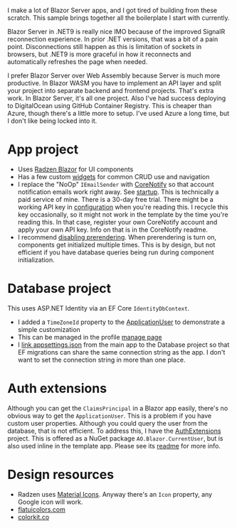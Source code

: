 I make a lot of Blazor Server apps, and I got tired of building from these scratch. This sample brings together all the boilerplate I start with currently.

Blazor Server in .NET9 is really nice IMO because of the improved SignalR reconnection experience. In prior .NET versions, that was a bit of a pain point. Disconnections still happen as this is limitation of sockets in browsers, but .NET9 is more graceful in how it reconnects and automatically refreshes the page when needed.

I prefer Blazor Server over Web Assembly because Server is much more productive. In Blazor WASM you have to implement an API layer and split your project into separate backend and frontend projects. That's extra work. In Blazor Server, it's all one project. Also I've had success deploying to DigitalOcean using GitHub Container Registry. This is cheaper than Azure, though there's a little more to setup. I've used Azure a long time, but I don't like being locked into it.

# App project
- Uses [Radzen Blazor](https://blazor.radzen.com/) for UI components
- Has a few custom [widgets](https://github.com/adamfoneil/BlazorServerTemplate/tree/main/BlazorApp/Components/Widgets) for common CRUD use and navigation
- I replace the "NoOp" `IEmailSender` with [CoreNotify](https://github.com/adamfoneil/CoreNotify) so that account notification emails work right away. See [startup](https://github.com/adamfoneil/BlazorServerTemplate/blob/main/BlazorApp/Program.cs#L30). This is technically a paid service of mine. There is a 30-day free trial. There might be a working API key in [configuration](https://github.com/adamfoneil/BlazorServerTemplate/blob/main/BlazorApp/appsettings.Development.json#L3) when you're reading this. I recycle this key occasionally, so it might not work in the template by the time you're reading this. In that case, register your own CoreNotify account and apply your own API key. Info on that is in the CoreNotify readme.
- I recommend [disabling prerendering](https://github.com/adamfoneil/BlazorServerTemplate/blob/main/BlazorApp/Components/App.razor#L30). When prerendering is turn on, components get initialized multiple times. This is by design, but not efficient if you have database queries being run during component initialization.

# Database project
This uses ASP.NET Identity via an EF Core `IdentityDbContext`.
- I added a `TimeZoneId` property to the [ApplicationUser](https://github.com/adamfoneil/BlazorServerTemplate/blob/main/Database/ApplicationUser.cs) to demonstrate a simple customization
- This can be managed in the profile [manage page](https://github.com/adamfoneil/BlazorServerTemplate/blob/main/BlazorApp/Components/Account/Pages/Manage/Index.razor#L34)
- I [link appsettings.json](https://github.com/adamfoneil/BlazorServerTemplate/blob/main/Database/Database.csproj#L11) from the main app to the Database project so that EF migrations can share the same connection string as the app. I don't want to set the connection string in more than one place.

# Auth extensions
Although you can get the `ClaimsPrincipal` in a Blazor app easily, there's no obvious way to get the `ApplicationUser`. This is a problem if you have custom user properties. Although you could query the user from the database, that is not efficient. To address this, I have the [AuthExtensions](https://github.com/adamfoneil/BlazorServerTemplate/tree/main/AuthExtensions) project. This is offered as a NuGet package `AO.Blazor.CurrentUser`, but is also used inline in the template app. Please see its [readme](https://github.com/adamfoneil/BlazorServerTemplate/blob/main/AuthExtensions/readme.md) for more info.

# Design resources
- Radzen uses [Material Icons](https://fonts.google.com/icons). Anyway there's an `Icon` property, any Google icon will work.
- [flatuicolors.com](https://flatuicolors.com/)
- [colorkit.co](https://colorkit.co/)
